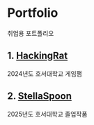 # Portfolio
취업용 포트폴리오

## 1. [HackingRat](https://github.com/DevWintery/HackingRat)
 2024년도 호서대학교 게임잼

## 2. [StellaSpoon](https://github.com/danielhjpark/StellaSpoon)
2025년도 호서대학교 졸업작품
